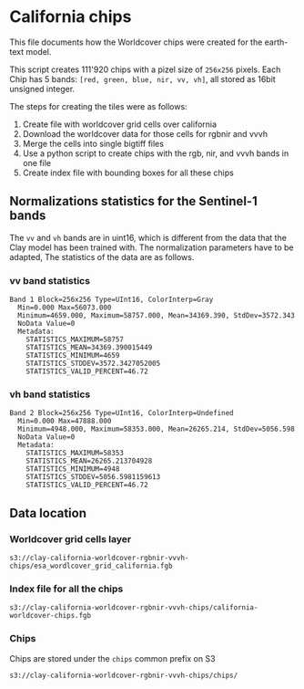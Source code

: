 # California chips
This file documents how the Worldcover chips were created for the earth-text
model.

This script creates 111'920 chips with a pizel size of `256x256` pixels. Each
Chip has 5 bands: `[red, green, blue, nir, vv, vh]`, all stored as 16bit
unsigned integer.

The steps for creating the tiles were as follows:

1. Create file with worldcover grid cells over california
2. Download the worldcover data for those cells for rgbnir and vvvh
3. Merge the cells into single bigtiff files
4. Use a python script to create chips with the rgb, nir, and vvvh bands in one file
5. Create index file with bounding boxes for all these chips


## Normalizations statistics for the Sentinel-1 bands

The `vv` and  `vh` bands are in uint16, which is different from the data that the
Clay model has been trained with. The normalization parameters have to be adapted,
The statistics of the data are as follows.

### vv band statistics

```
Band 1 Block=256x256 Type=UInt16, ColorInterp=Gray
  Min=0.000 Max=56073.000 
  Minimum=4659.000, Maximum=58757.000, Mean=34369.390, StdDev=3572.343
  NoData Value=0
  Metadata:
    STATISTICS_MAXIMUM=58757
    STATISTICS_MEAN=34369.390015449
    STATISTICS_MINIMUM=4659
    STATISTICS_STDDEV=3572.3427052005
    STATISTICS_VALID_PERCENT=46.72
```

### vh band statistics

```
Band 2 Block=256x256 Type=UInt16, ColorInterp=Undefined
  Min=0.000 Max=47888.000 
  Minimum=4948.000, Maximum=58353.000, Mean=26265.214, StdDev=5056.598
  NoData Value=0
  Metadata:
    STATISTICS_MAXIMUM=58353
    STATISTICS_MEAN=26265.213704928
    STATISTICS_MINIMUM=4948
    STATISTICS_STDDEV=5056.5981159613
    STATISTICS_VALID_PERCENT=46.72
```

## Data location

### Worldcover grid cells layer

```
s3://clay-california-worldcover-rgbnir-vvvh-chips/esa_wordlcover_grid_california.fgb
```

### Index file for all the chips

```
s3://clay-california-worldcover-rgbnir-vvvh-chips/california-worldcover-chips.fgb
```

### Chips

Chips are stored under the `chips` common prefix on S3

```
s3://clay-california-worldcover-rgbnir-vvvh-chips/chips/
```
